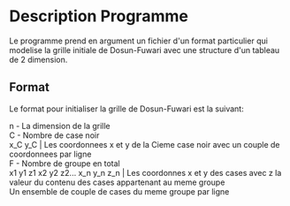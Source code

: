 # Description Programme
Le programme prend en argument un fichier d'un format particulier qui modelise la grille initiale de Dosun-Fuwari avec une structure d'un tableau de 2 dimension.

## Format
Le format pour initialiser la grille de Dosun-Fuwari est la suivant:


n - La dimension de la grille</br>
C - Nombre de case noir</br>
x_C y_C | Les coordonnees x et y de la Cieme case noir avec un couple de coordonnees par ligne</br>
F - Nombre de groupe en total</br>
x1 y1 z1 x2 y2 z2... x_n y_n z_n | Les coordonnes x et y des cases avec z la valeur du contenu des cases appartenant au meme groupe</br>
Un ensemble de couple de cases du meme groupe par ligne</br> 
